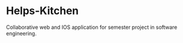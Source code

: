 # Helps-Kitchen
Collaborative web and IOS application for semester project in software engineering.
